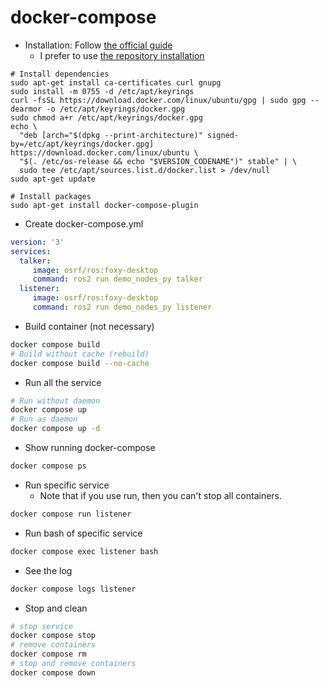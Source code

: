 # docker-compose

* Installation: Follow [the official guide](https://docs.docker.com/compose/install/linux/)
  - I prefer to use [the repository installation](https://docs.docker.com/compose/install/linux/#install-using-the-repository)

```shell
# Install dependencies
sudo apt-get install ca-certificates curl gnupg
sudo install -m 0755 -d /etc/apt/keyrings
curl -fsSL https://download.docker.com/linux/ubuntu/gpg | sudo gpg --dearmor -o /etc/apt/keyrings/docker.gpg
sudo chmod a+r /etc/apt/keyrings/docker.gpg
echo \
  "deb [arch="$(dpkg --print-architecture)" signed-by=/etc/apt/keyrings/docker.gpg] https://download.docker.com/linux/ubuntu \
  "$(. /etc/os-release && echo "$VERSION_CODENAME")" stable" | \
  sudo tee /etc/apt/sources.list.d/docker.list > /dev/null
sudo apt-get update

# Install packages
sudo apt-get install docker-compose-plugin
```

* Create docker-compose.yml
```yml
version: '3'
services:
  talker:
     image: osrf/ros:foxy-desktop
     command: ros2 run demo_nodes_py talker
  listener:
     image: osrf/ros:foxy-desktop
     command: ros2 run demo_nodes_py listener
```
* Build container (not necessary)
```bash
docker compose build
# Build without cache (rebuild)
docker compose build --no-cache
```
* Run all the service
```bash
# Run without daemon
docker compose up
# Run as daemon
docker compose up -d
```
* Show running docker-compose
```bash
docker compose ps
```
* Run specific service
  - Note that if you use run, then you can't stop all containers.
```bash
docker compose run listener
```
* Run bash of specific service
```bash
docker compose exec listener bash
```
* See the log
```bash
docker compose logs listener
```
* Stop and clean
```bash
# stop service
docker compose stop
# remove containers
docker compose rm
# stop and remove containers
docker compose down
```
